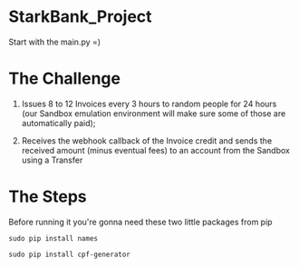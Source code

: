 # StarkBank_Project
Start with the main.py =)

# The Challenge
1. Issues 8 to 12 Invoices every 3 hours to random people for 24 hours (our Sandbox
emulation environment will make sure some of those are automatically paid);

2. Receives the webhook callback of the Invoice credit and sends the received amount
(minus eventual fees) to an account from the Sandbox using a Transfer

# The Steps
Before running it you're gonna need these two little packages from pip
```
sudo pip install names
```
```
sudo pip install cpf-generator
```
